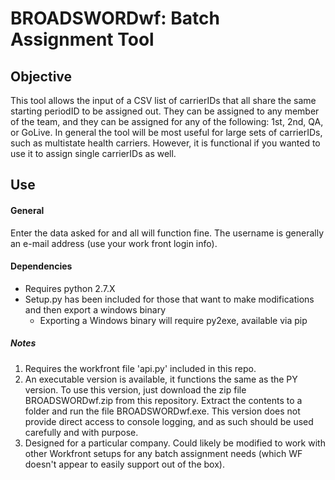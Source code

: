 # BROADSWORDwf: Batch Assignment Tool


## Objective
This tool allows the input of a CSV list of carrierIDs that all share the same starting periodID to be assigned out. They can be assigned to any member of the team, and they can be assigned for any of the following: 1st, 2nd, QA, or GoLive. In general the tool will be most useful for large sets of carrierIDs, such as multistate health carriers. However, it is functional if you wanted to use it to assign single carrierIDs as well.

## Use
#### General
Enter the data asked for and all will function fine. The username is generally an e-mail address (use your work front login info).

#### Dependencies
 - Requires python 2.7.X
 - Setup.py has been included for those that want to make modifications and then export a windows binary
     - Exporting a Windows binary will require py2exe, available via pip

##### Notes
1. Requires the workfront file 'api.py' included in this repo.
1. An executable version is available, it functions the same as the PY version. To use this version, just download the zip file BROADSWORDwf.zip from this repository. Extract the contents to a folder and run the file BROADSWORDwf.exe. This version does not provide direct access to console logging, and as such should be used carefully and with purpose.
1. Designed for a particular company. Could likely be modified to work with other Workfront setups for any batch assignment needs (which WF doesn't appear to easily support out of the box).
